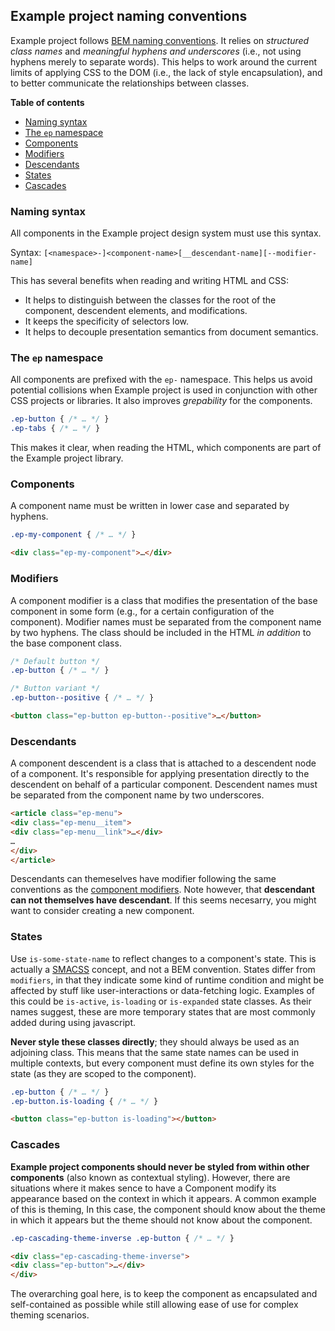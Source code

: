 ## Example project naming conventions

Example project follows [BEM naming conventions](http://getbem.com/naming/).
It relies on _structured class names_ and _meaningful hyphens and underscores_
(i.e., not using hyphens merely to separate words). This helps to work around
the current limits of applying CSS to the DOM (i.e., the lack of style
encapsulation), and to better communicate the relationships between classes.

**Table of contents**
* [Naming syntax](#naming-syntax)
* [The `ep` namespace](#namespace)
* [Components](#components)
* [Modifiers](#modifiers)
* [Descendants](#descendants)
* [States](#states)
* [Cascades](#cascades)

<a name="naming-syntax"></a>
### Naming syntax

All components in the Example project design system must use this syntax.

Syntax: `[<namespace>-]<component-name>[__descendant-name][--modifier-name]`

This has several benefits when reading and writing HTML and CSS:

* It helps to distinguish between the classes for the root of the component,
descendent elements, and modifications.
* It keeps the specificity of selectors low.
* It helps to decouple presentation semantics from document semantics.

<a name="namespace"></a>
### The `ep` namespace

All components are prefixed with the `ep-` namespace. This helps us
avoid potential collisions when Example project is used in conjunction with other CSS
projects or libraries. It also improves _grepability_ for the components.

```css
.ep-button { /* … */ }
.ep-tabs { /* … */ }
```

This makes it clear, when reading the HTML, which components are part of the
Example project library.


<a name="components"></a>
### Components

A component name must be written in lower case and separated by hyphens.

```css
.ep-my-component { /* … */ }
```

```html
<div class="ep-my-component">…</div>
```

<a name="modifiers"></a>
### Modifiers

A component modifier is a class that modifies the presentation of the base
component in some form (e.g., for a certain configuration of the component).
Modifier names must be separated from the component name by two hyphens. The
class should be included in the HTML _in addition_ to the base component class.

```css
/* Default button */
.ep-button { /* … */ }

/* Button variant */
.ep-button--positive { /* … */ }
```

```html
<button class="ep-button ep-button--positive">…</button>
```

<a name="descendants"></a>
### Descendants

A component descendent is a class that is attached to a descendent node of a
component. It's responsible for applying presentation directly to the
descendent on behalf of a particular component. Descendent names must be
separated from the component name by two underscores.

```html
<article class="ep-menu">
<div class="ep-menu__item">
<div class="ep-menu__link">…</div>
…
</div>
</article>
```

Descendants can themeselves have modifier following the same conventions as the
[component modifiers](#modifiers). Note however, that
**descendant can not themselves have descendant**. If this seems necesarry, you
might want to consider creating a new component.


<a name="states"></a>
### States

Use `is-some-state-name` to reflect changes to a component's state. This is
actually a [SMACSS](https://smacss.com/book/type-state) concept, and not a BEM
convention. States differ from `modifiers`, in that they indicate some kind of runtime
condition and might be affected by stuff like user-interactions or data-fetching
logic. Examples of this could be `is-active`, `is-loading` or `is-expanded`
state classes. As their names suggest, these are more temporary states that are
most commonly  added during using javascript.

**Never style these classes directly**; they should always be used as an
adjoining class. This means that the same state names can be used in multiple
contexts, but every component must define its own styles for the state (as they
are scoped to the component).

```css
.ep-button { /* … */ }
.ep-button.is-loading { /* … */ }
```

```html
<button class="ep-button is-loading"></button>
```

<a name="cascades"></a>
### Cascades

**Example project components should never be styled from within other components**
(also known as contextual styling). However, there are situations where it makes
sence to have a Component modify its appearance based on the context in which it
appears. A common example of this is theming, In this case, the component should know
about the theme in which it appears but the theme should not know about the component.

```css
.ep-cascading-theme-inverse .ep-button { /* … */ }
```

```html
<div class="ep-cascading-theme-inverse">
<div class="ep-button">…</div>
</div>
```

The overarching goal here, is to keep the component as encapsulated and
self-contained as possible while still allowing ease of use for complex theming
scenarios.